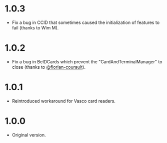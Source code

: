 # 1.0.3
- Fix a bug in CCID that sometimes caused the initialization of features to fail (thanks to Wim M).

# 1.0.2
- Fix a bug in BeIDCards which prevent the "CardAndTerminalManager" to close (thanks to [@florian-courault](https://github.com/florian-courault)).

# 1.0.1
- Reintroduced workaround for Vasco card readers.

# 1.0.0
- Original version.